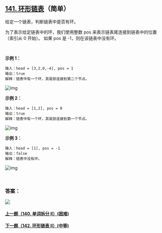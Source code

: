 ## [141. 环形链表](https://leetcode-cn.com/problems/linked-list-cycle/)（简单）

给定一个链表，判断链表中是否有环。

为了表示给定链表中的环，我们使用整数 pos 来表示链表尾连接到链表中的位置（索引从 0 开始）。 如果 pos 是 -1，则在该链表中没有环。

<br/>

**示例 1：**

```
输入：head = [3,2,0,-4], pos = 1
输出：true
解释：链表中有一个环，其尾部连接到第二个节点。
```

![img](https://assets.leetcode-cn.com/aliyun-lc-upload/uploads/2018/12/07/circularlinkedlist.png)

**示例 2：**

```
输入：head = [1,2], pos = 0
输出：true
解释：链表中有一个环，其尾部连接到第一个节点。
```

![img](https://assets.leetcode-cn.com/aliyun-lc-upload/uploads/2018/12/07/circularlinkedlist_test2.png)

**示例 3：**

```
输入：head = [1], pos = -1
输出：false
解释：链表中没有环。
```

![img](https://assets.leetcode-cn.com/aliyun-lc-upload/uploads/2018/12/07/circularlinkedlist_test3.png)

<br/>

### 答案：





![](https://img-blog.csdnimg.cn/20200807155236311.png)

#### [上一题（140. 单词拆分 II）(困难)](https://github.com/sdwwld/leetCode/blob/master/src/main/java/com/wld/java/leetcode/leetCode0140.md)

#### [下一题（142. 环形链表 II）(中等)](https://github.com/sdwwld/leetCode/blob/master/src/main/java/com/wld/java/leetcode/leetCode0142.md)